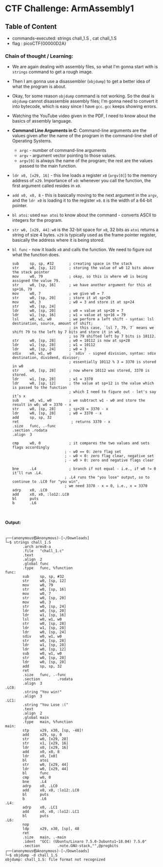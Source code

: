 # CTF Challenge: ArmAssembly1

## Table of Content

- commands-executed:  strings chall_1.S , cat chall_1.S  
- flag : picoCTF{00000D2A}


### Chain of thought / Learning:
- We are again dealing with assembly files, so what I'm gonna start with is `strings` command to get a rough image.
- Then I am gonna use a disassembler (`objdump`) to get a better idea of what the program is about.
- Okay, for some reason `objdump` command is not working. So the deal is `objdump` cannot disassemble assembly files; I'm gonna need to convert it into bytecode, which is easy since I have `gcc`. `gcc` keeps showing errors.
- Watching the YouTube video given in the PDF, I need to know about the basics of assembly language.
- **Command Line Arguments in C**: Command-line arguments are the values given after the name of the program in the command-line shell of Operating Systems. 
  - `argc` - number of command-line arguments
  - `argv` - argument vector pointing to those values.
  - `argv[0]` is always the name of the program; the rest are the values passed to the main function.
- `ldr x0, [x29, 16]` - this line loads a register `x0` (`argv[0]`) to the memory address of `x29`. Importance of `x0`: whenever you call the function, the first argument called resides in `x0`.
- `add x0, x0, 8` - this is basically moving to the next argument in the `argv`, and the `ldr x0` is loading it to the register `x0`. `8` is the width of a 64-bit pointer.
- `bl atoi`: used `man atoi` to know about the command - converts ASCII to integers for the program.
- `str w0, [x29, 44]`: `w0` is the 32-bit space for `x0`, 32 bits as `atoi` returns a string of size 4 bytes. `x29` is typically used as the frame pointer register, basically the address where it is being stored.
- `bl func` - now it loads `x0` and calls the function. We need to figure out what the function does.

  ```assembly
  sub     sp, sp, #32       ; creating space in the stack
  str     w0, [sp, 12]      ; storing the value of w0 12 bits above the stack pointer
  mov     w0, 79            ; okay, so this is where w0 is being assigned the value 79.
  str     w0, [sp, 16]      ; we have another argument for this at sp+16, 79
  mov     w0, 7             ; we give w0 = 7
  str     w0, [sp, 20]      ; store it at sp+20
  mov     w0, 3             ; w0 = 3 and store it at sp+24
  str     w0, [sp, 24]
  ldr     w0, [sp, 20]      ; w0 = value at sp+20 = 7
  ldr     w1, [sp, 16]      ; w1 = value at sp+16 = 79
  lsl     w0, w1, w0        ; we perform a left shift - syntax: lsl destination, source, amount of shift;
                            ; in this case, `lsl 7, 79, 7` means we shift 79 to the left by 7 bits and store it in w0,
                            ; so 79 shifted left by 7 bits is 10112.
  str     w0, [sp, 28]      ; w0 = 10112 is now at sp+28
  ldr     w1, [sp, 28]      ; w1 = 10112
  ldr     w0, [sp, 24]      ; w0 = 3
  sdiv    w0, w1, w0        ; `sdiv` - signed division, syntax: sdiv destination, dividend, divisor;
                            ; essentially 10112 % 3 = 3370 is stored in w0
  str     w0, [sp, 28]      ; now where 10112 was stored, 3370 is stored.
  ldr     w1, [sp, 28]      ; w1 = 3370 
  ldr     w0, [sp, 12]      ; the value at sp+12 is the value which is passed to the function
                            ; which I need to figure out - let's say it’s x
  sub     w0, w1, w0        ; we subtract w1 - w0 and store the result in w0; w0 = 3370 - x
  str     w0, [sp, 28]      ; sp+28 = 3370 - x 
  ldr     w0, [sp, 28]      ; w0 = 3370 - x
  add     sp, sp, 32     
  ret                        ; returns 3370 - x
  .size   func, .-func
  .section .rodata
  .align  3

  cmp     w0, 0             ; it compares the two values and sets flags accordingly
                          ; - w0 == 0: zero flag set
                          ; - w0 < 0: zero flag clear, negative set
                          ; - w0 > 0: zero and negative flags clear
  
  bne     .L4               ; branch if not equal - i.e., if w0 != 0 it’ll run .L4.
                          ; .L4 runs the "you lose" output, so to continue to .LC0 for "you win",
                          ; we need 3370 - x = 0, i.e., x = 3370
  adrp    x0, .LC0       
  add     x0, x0, :lo12:.LC0
  bl      puts
  b       .L6

 
#### Output:
```console

┌──(anonymous㉿Anonymous)-[~/Downloads]
└─$ strings chall_1.S         
        .arch armv8-a
        .file   "chall_1.c"
        .text
        .align  2
        .global func
        .type   func, %function
func:
        sub     sp, sp, #32
        str     w0, [sp, 12]
        mov     w0, 79
        str     w0, [sp, 16]
        mov     w0, 7
        str     w0, [sp, 20]
        mov     w0, 3
        str     w0, [sp, 24]
        ldr     w0, [sp, 20]
        ldr     w1, [sp, 16]
        lsl     w0, w1, w0
        str     w0, [sp, 28]
        ldr     w1, [sp, 28]
        ldr     w0, [sp, 24]
        sdiv    w0, w1, w0
        str     w0, [sp, 28]
        ldr     w1, [sp, 28]
        ldr     w0, [sp, 12]
        sub     w0, w1, w0
        str     w0, [sp, 28]
        ldr     w0, [sp, 28]
        add     sp, sp, 32
        ret
        .size   func, .-func
        .section        .rodata
        .align  3
.LC0:
        .string "You win!"
        .align  3
.LC1:
        .string "You Lose :("
        .text
        .align  2
        .global main
        .type   main, %function
main:
        stp     x29, x30, [sp, -48]!
        add     x29, sp, 0
        str     w0, [x29, 28]
        str     x1, [x29, 16]
        ldr     x0, [x29, 16]
        add     x0, x0, 8
        ldr     x0, [x0]
        bl      atoi
        str     w0, [x29, 44]
        ldr     w0, [x29, 44]
        bl      func
        cmp     w0, 0
        bne     .L4
        adrp    x0, .LC0
        add     x0, x0, :lo12:.LC0
        bl      puts
        b       .L6
.L4:
        adrp    x0, .LC1
        add     x0, x0, :lo12:.LC1
        bl      puts
.L6:
        nop
        ldp     x29, x30, [sp], 48
        ret
        .size   main, .-main
        .ident  "GCC: (Ubuntu/Linaro 7.5.0-3ubuntu1~18.04) 7.5.0"
        .section        .note.GNU-stack,"",@progbits
┌──(anonymous㉿Anonymous)-[~/Downloads]
└─$ objdump -d chall_1.S               
objdump: chall_1.S: file format not recognized


```
